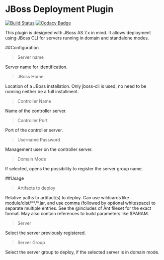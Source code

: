 JBoss Deployment Plugin
=====================

[![Build Status](https://travis-ci.org/luishgo/jboss-deployment-plugin.svg)](https://travis-ci.org/luishgo/jboss-deployment-plugin)
[![Codacy Badge](https://api.codacy.com/project/badge/Grade/69dea7947f8944db8b7ad264e244fa19)](https://www.codacy.com/app/luishgo/jboss-deployment-plugin?utm_source=github.com&amp;utm_medium=referral&amp;utm_content=luishgo/jboss-deployment-plugin&amp;utm_campaign=Badge_Grade)

This plugin is designed with JBoss AS 7.x in mind. It allows deployment using JBoss CLI for servers running in domain and standalone modes.

##Configuration

>Server name

Server name for identification.

>JBoss Home

Location of a JBoss installation. Only jboss-cli is used, no need to be running neither be a full installment.

>Controller Name

Name of the controller server.

>Controller Port

Port of the controller server.

>Username
>Password

Management user on the controller server.

>Domain Mode

If selected, opens the possibility to register the server group name.

##Usage

>Artifacts to deploy

Relative paths to artifact(s) to deploy. Can use wildcards like module/dist/**/*.jar, and use comma (followed by optional whitespace) to separate multiple entries. See the @includes of Ant fileset for the exact format. May also contain references to build parameters like $PARAM.

>Server

Select the server previously registered.

>Server Group

Select the server group to deploy, if the selected server is in domain mode.
